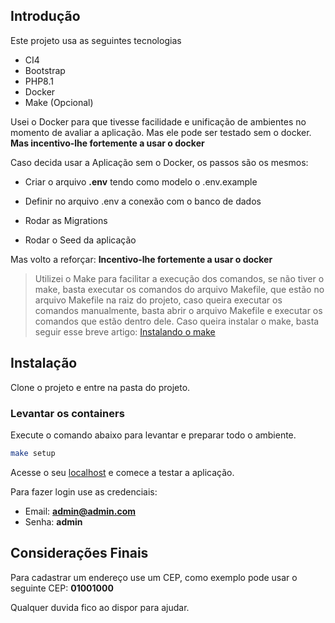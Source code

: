 ## Introdução

Este projeto usa as seguintes tecnologias

- CI4
- Bootstrap
- PHP8.1
- Docker
- Make (Opcional)

Usei o Docker para que tivesse facilidade e unificação de ambientes no momento de avaliar a aplicação. Mas ele pode ser testado sem o docker. **Mas incentivo-lhe fortemente a usar o docker**

Caso decida usar a Aplicação sem o Docker, os passos são os mesmos:

- Criar o arquivo **.env** tendo como modelo o .env.example

- Definir no arquivo .env a conexão com o banco de dados

- Rodar as Migrations

- Rodar o Seed da aplicação

Mas volto a reforçar: **Incentivo-lhe fortemente a usar o docker**

> Utilizei o Make para facilitar a execução dos comandos, se não tiver o make, basta executar os comandos do arquivo Makefile, que estão no arquivo Makefile na raiz do projeto, caso queira executar os comandos manualmente, basta abrir o arquivo Makefile e executar os comandos que estão dentro dele.
        Caso queira instalar o make, basta seguir esse breve artigo: [Instalando o make](https://linuxhint.com/install-make-ubuntu/)

## Instalação

Clone o projeto e entre na pasta do projeto.

### Levantar os containers

Execute o comando abaixo para levantar e preparar todo o ambiente.

```sh 
make setup
```

Acesse o seu [localhost](http://localhost) e comece a testar a aplicação.

Para fazer login use as credenciais: 

- Email: **admin@admin.com** 
- Senha: **admin**


## Considerações Finais

Para cadastrar um endereço use um CEP, como exemplo pode usar o seguinte CEP: **01001000**

Qualquer duvida fico ao dispor para ajudar.
